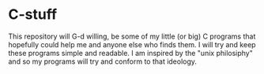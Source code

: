 # C-stuff

This repository will G-d willing, be some of my little (or big) C programs that hopefully could help me and anyone else who finds them.
I will try and keep these programs simple and readable.
I am inspired by the "unix philosiphy" and so my programs will try and conform to that ideology.


